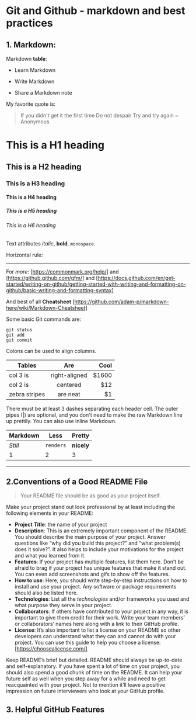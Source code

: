# Git and Github - markdown and best practices


## 1. Markdown:


Markdown **table**:
 
* Learn Markdown
+ Write Markdown
- Share a Markdown note


My favorite quote is:
> If you didn't get it the first time
> Do not despair
> Try and try again
> ~ Anonymous

# This is a H1 heading
## This is a H2 heading
### This is a H3 heading
#### This is a H4 heading
##### This is a H5 heading
###### This is a H6 heading

Text attributes _italic_, **bold**, `monospace`.

Horizontal rule:

---

For _more_: [https://commonmark.org/help/] and [https://github.github.com/gfm/] and [https://docs.github.com/en/get-started/writing-on-github/getting-started-with-writing-and-formatting-on-github/basic-writing-and-formatting-syntax]

And best of all **Cheatsheet** [https://github.com/adam-p/markdown-here/wiki/Markdown-Cheatsheet]


Some basic Git commands are:
```
git status
git add
git commit
```

Colons can be used to align columns.

| Tables        | Are           | Cool  |
| ------------- |:-------------:| -----:|
| col 3 is      | right-aligned | $1600 |
| col 2 is      | centered      |   $12 |
| zebra stripes | are neat      |    $1 |

There must be at least 3 dashes separating each header cell.
The outer pipes (|) are optional, and you don't need to make the 
raw Markdown line up prettily. You can also use inline Markdown.

Markdown | Less | Pretty
--- | --- | ---
*Still* | `renders` | **nicely**
1 | 2 | 3


---

## 2.Conventions of a Good README File


> Your README file should be as good as your project itself.


Make your project stand out look professional by at least including the following elements in your README:

 + **Project Title**: the name of your project
 + **Description**: This is an extremely important component of the README. You should describe the main purpose of your project. Answer questions like “why did you build this project?” and “what problem(s) does it solve?”. It also helps to include your motivations for the project and what you learned from it.
 + **Features**: If your project has multiple features, list them here. Don’t be afraid to brag if your project has unique features that make it stand out. You can even add screenshots and gifs to show off the features.
 + **How to use**: Here, you should write step-by-step instructions on how to install and use your project. Any software or package requirements should also be listed here.
 + **Technologies**: List all the _technologies_ and/or frameworks you used and what purpose they serve in your project.
 + **Collaborators**: If others have contributed to your project in any way, it is important to give them credit for their work. Write your team members’ or collaborators’ names here along with a link to their GitHub profile.
 + **License**: It’s also important to list a license on your README so other developers can understand what they can and cannot do with your project. You can use this guide to help you choose a license: [https://choosealicense.com/]
 
 
Keep README’s brief but detailed. README should always be up-to-date and self-explanatory. If you have spent a lot of time on your project, you should also spend a good chunk of time on the README. It can help your future self as well when you step away for a while and need to get reacquainted with your project. Not to mention it’ll leave a positive impression on future interviewers who look at your GitHub profile.


## 3. Helpful GitHub Features
